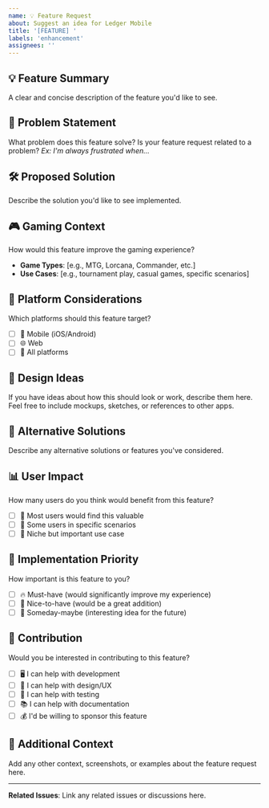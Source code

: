 ```yaml
---
name: 💡 Feature Request
about: Suggest an idea for Ledger Mobile
title: '[FEATURE] '
labels: 'enhancement'
assignees: ''
---
```


## 💡 Feature Summary
A clear and concise description of the feature you'd like to see.

## 🎯 Problem Statement
What problem does this feature solve? Is your feature request related to a problem?
*Ex: I'm always frustrated when...*

## 🛠️ Proposed Solution
Describe the solution you'd like to see implemented.

## 🎮 Gaming Context
How would this feature improve the gaming experience?
- **Game Types**: [e.g., MTG, Lorcana, Commander, etc.]
- **Use Cases**: [e.g., tournament play, casual games, specific scenarios]

## 📱 Platform Considerations
Which platforms should this feature target?
- [ ] 📱 Mobile (iOS/Android)
- [ ] 🌐 Web
- [ ] 🎯 All platforms

## 🎨 Design Ideas
If you have ideas about how this should look or work, describe them here.
Feel free to include mockups, sketches, or references to other apps.

## 🔄 Alternative Solutions
Describe any alternative solutions or features you've considered.

## 📊 User Impact
How many users do you think would benefit from this feature?
- [ ] 🌟 Most users would find this valuable
- [ ] 👥 Some users in specific scenarios
- [ ] 🎯 Niche but important use case

## 🚀 Implementation Priority
How important is this feature to you?
- [ ] 🔥 Must-have (would significantly improve my experience)
- [ ] 🚨 Nice-to-have (would be a great addition)
- [ ] 💭 Someday-maybe (interesting idea for the future)

## 🤝 Contribution
Would you be interested in contributing to this feature?
- [ ] 🖥️ I can help with development
- [ ] 🎨 I can help with design/UX
- [ ] 🧪 I can help with testing
- [ ] 📚 I can help with documentation
- [ ] 💰 I'd be willing to sponsor this feature

## 📝 Additional Context
Add any other context, screenshots, or examples about the feature request here.

---

**Related Issues**: 
Link any related issues or discussions here.